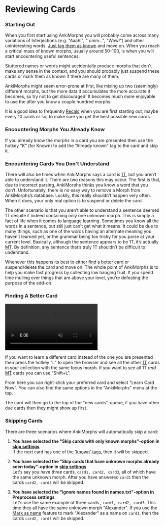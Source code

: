 # Reviewing Cards

### Starting Out

When you first start using AnkiMorphs you will probably come across many variations of Interjections (e.g. "Aaah!", "
umm...", "Wow!") and other uninteresting
words. [Just tag them as known](reviewing-cards.md#encountering-morphs-you-already-know)
and move on. When you reach a critical mass of known morphs, usually around 50-100, is when you will start encountering
useful sentences.

Stuttered names or words might accidentally produce morphs that don't make any sense in the context, and you should
probably just suspend these cards or mark them as known if there are many of them.

AnkiMorphs might seem error-prone at first, like mixing up two (seemingly) different morphs, but the more data it
accumulates the more accurate it becomes, so try not to get discouraged! It becomes much more enjoyable to use the after
you know a couple hundred morphs.

It is a good idea to frequently [Recalc](recalc.md) when you are first starting out, maybe every 10 cards or so,
to make sure you get the best possible new cards.

### Encountering Morphs You Already Know

If you already know the morphs in a card you are presented then use the hotkey “K” (for Known) to add the “Already
known” tag to the card and skip it.

### Encountering Cards You Don't Understand

There will also be times when AnkiMorphs says a card is [1T](../glossary.md#1t-sentence), but you aren’t able to
understand it. There are two reasons this may occur. The first is that, due to incorrect parsing, AnkiMorphs thinks you
know a word that you don’t. Unfortunately, there is no easy way to remove a Morph from AnkiMorphs’s database. Luckily,
this really shouldn’t happen very often. When it does, your only real option is to suspend or delete the card.

The other scenario is that you aren’t able to understand a sentence deemed 1T despite it indeed
containing only one unknown morph. This is simply a fact of life when it comes to language learning. Sometimes you know
all the words in a sentence, but still just can’t get what it means. It could be due to many things, such as one of the
words having an alternate meaning you haven’t learned yet, or the grammar being too tricky for you parse at your current
level. Basically, although the sentence appears to be 1T, it’s actually [MT](../glossary.md#mt-sentence). By definition,
any sentence that’s truly 1T
shouldn’t be difficult to understand.

Whenever this happens its best to either [find a better card](reviewing-cards.md#finding-a-better-card) or
suspend/delete the
card and move on. The whole point of AnkiMorphs
is to help you make fast progress by collecting low hanging fruit. If you spend time mulling over things that are above
your level, you’re defeating the purpose of the add-on.

### Finding A Better Card

<video autoplay loop muted controls>
    <source src="../../img/learn-now.mp4" type="video/mp4">
</video>


If you want to learn a different card instead of the one you are presented then press the hotkey
“L” to open the browser and see all the other [1T](../glossary.md#1t-sentence) cards in your collection with the same
focus morph. If you want to see all 1T _and_ [MT](../glossary.md#mt-sentence) cards you can use "Shift+L".

From here you can right-click your preferred card and select "Learn Card Now". You can also find the same options in
the "AnkiMorphs" menu at the top.

The card will then go to the top of the "new cards"-queue, if you have other due cards then they might show up first.

### Skipping Cards

There are three scenarios where AnkiMorphs will automatically skip a card:

1. **You have selected the "Skip cards with only known morphs"-option in [skip settings](../setup/settings/skip.md)**   
   If the next card has one of the ['known' tags](../setup/settings/tags.md), then it will be skipped.

2. **You have selected the "Skip cards that have unknown morphs already seen today"-option
   in [skip settings](../setup/settings/skip.md)**   
   Let's say you have three cards, `card1, card2, card3`, all of which have the same unknown morph. After you have
   answered `card1` then the cards `card2, card3` will be skipped.

3. **You have selected the "ignore names found in names.txt"-option in Preprocess settings**   
   Let's use the same example of three cards , `card1, card2, card3`. This time they all have the same unknown morph
   "Alexander". If you use the [Mark as name](../setup/names.md) feature to mark "Alexander" as a name on `card1`,
   then the cards `card2, card3` will be skipped.


